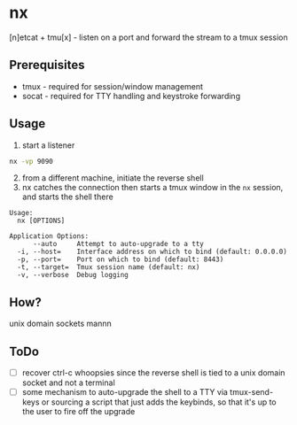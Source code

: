 # nx

[n]etcat + tmu[x] - listen on a port and forward the stream to a tmux session

## Prerequisites

- tmux - required for session/window management
- socat - required for TTY handling and keystroke forwarding

## Usage

1. start a listener
```sh
nx -vp 9090
```

2. from a different machine, initiate the reverse shell
3. nx catches the connection then starts a tmux window in the `nx` session, and starts the shell there

```
Usage:
  nx [OPTIONS]

Application Options:
      --auto     Attempt to auto-upgrade to a tty
  -i, --host=    Interface address on which to bind (default: 0.0.0.0)
  -p, --port=    Port on which to bind (default: 8443)
  -t, --target=  Tmux session name (default: nx)
  -v, --verbose  Debug logging

```

## How?

unix domain sockets mannn

## ToDo
- [ ] recover ctrl-c whoopsies since the reverse shell is tied to a unix domain socket and not a terminal
- [ ] some mechanism to auto-upgrade the shell to a TTY via tmux-send-keys or sourcing a script that just adds the keybinds, so that it's up to the user to fire off the upgrade
